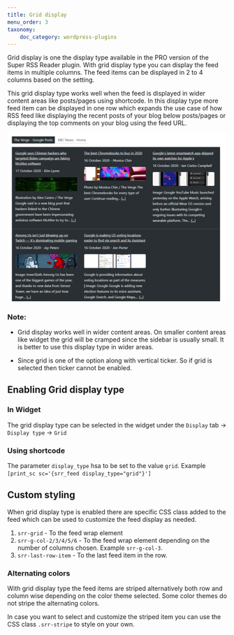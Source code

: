 ```yaml
---
title: Grid display
menu_order: 3
taxonomy:
    doc_category: wordpress-plugins
---
```


Grid display is one the display type available in the PRO version of the Super RSS Reader plugin. With grid display type you can display the feed items in multiple columns. The feed items can be displayed in 2 to 4 columns based on the setting.

This grid display type works well when the feed is displayed in wider content areas like posts/pages using shortcode. In this display type more feed item can be displayed in one row which expands the use case of how RSS feed like displaying the recent posts of your blog below posts/pages or displaying the top comments on your blog using the feed URL.

![Super RSS reader PRO - Grid display of feed items](/_images/srrp-doc-grid.png)

### Note:

- Grid display works well in wider content areas. On smaller content areas like widget the grid will be cramped since the sidebar is usually small. It is better to use this display type in wider areas.

- Since grid is one of the option along with vertical ticker. So if grid is selected then ticker cannot be enabled.

## Enabling Grid display type

### In Widget

The grid display type can be selected in the widget under the `Display` tab -> `Display type` -> `Grid`

### Using shortcode

The parameter `display_type` hsa to be set to the value `grid`. Example `[print_sc sc='{srr_feed display_type="grid"}']`

## Custom styling

When grid display type is enabled there are specific CSS class added to the feed which can be used to customize the feed display as needed.

1. `srr-grid` - To the feed wrap element
1. `srr-g-col-2/3/4/5/6` - To the feed wrap element depending on the number of columns chosen. Example `srr-g-col-3`.
1. `srr-last-row-item` - To the last feed item in the row.

### Alternating colors

With grid display type the feed items are striped alternatively both row and column wise depending on the color theme selected. Some color themes do not stripe the alternating colors.

In case you want to select and customize the striped item you can use the CSS class `.srr-stripe` to style on your own.

